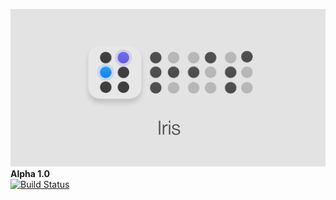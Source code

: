 ![Alt text](https://github.com/mita4829/Iris/blob/master/Header.jpg "Iris a1.0")
<b>Alpha 1.0</b><br/>
[![Build Status](https://travis-ci.org/mita4829/Iris.svg?branch=master)](https://travis-ci.org/mita4829/Iris)
